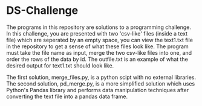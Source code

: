 # DS-Challenge

The programs in this repository are solutions to a programming challenge. In this challenge, you are presented with two 'csv-like' files (inside a text file) which are seperated by an empty space, you can view the text1.txt file in the repository to get a sense of what these files look like. The program must take the file name as input, merge the two csv-like files into one, and order the rows of the data by id. The outfile.txt is an example of what the desired output for text1.txt should look like. 

The first solution, merge_files.py, is a python scipt with no external libraries. The second solution, pd_merge.py, is a more simplified solution which uses Python's Pandas library and performs data manipulation techniques after converting the text file into a pandas data frame. 
